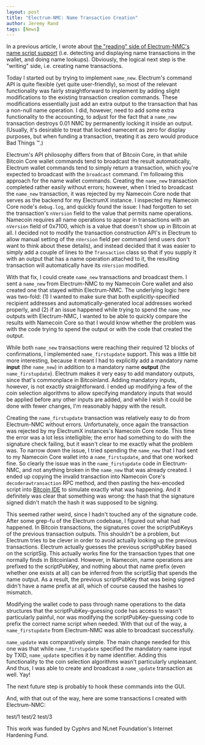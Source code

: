 ```yaml
---
layout: post
title: "Electrum-NMC: Name Transaction Creation"
author: Jeremy Rand
tags: [News]
---
```


In a previous article, I wrote about [the "reading" side of Electrum-NMC's name script support]({{site.baseurl}}2018/10/03/electrum-nmc-name-script-deserialization-round-2.html) (i.e. detecting and displaying name transactions in the wallet, and doing name lookups).  Obviously, the logical next step is the "writing" side, i.e. creating name transactions.

Today I started out by trying to implement `name_new`.  Electrum's command API is quite flexible (yet quite user-friendly), so most of the relevant functionality was fairly straightforward to implement by adding slight modifications to the existing transaction creation commands.  These modifications essentially just add an extra output to the transaction that has a non-null name operation.  I did, however, need to add some extra functionality to the accounting, to adjust for the fact that a `name_new` transaction destroys 0.01 NMC by permanently locking it inside an output.  (Usually, it's desirable to treat that locked namecent as zero for display purposes, but when funding a transaction, treating it as zero would produce Bad Things ™.)

Electrum's API philosophy differs from that of Bitcoin Core, in that while Bitcoin Core wallet commands tend to broadcast the result automatically, Electrum wallet commands tend to simply return a transaction, which you're expected to broadcast with the `broadcast` command.  I'm following this approach for the name wallet commands.  Creating the `name_new` transaction completed rather easily without errors; however, when I tried to broadcast the `name_new` transaction, it was rejected by my Namecoin Core node that serves as the backend for my ElectrumX instance.  I inspected my Namecoin Core node's `debug.log`, and quickly found the issue: I had forgotten to set the transaction's `nVersion` field to the value that permits name operations.  Namecoin requires all name operations to appear in transactions with an `nVersion` field of 0x7100, which is a value that doesn't show up in Bitcoin at all.  I decided not to modify the transaction construction API's in Electrum to allow manual setting of the `nVersion` field per command (end users don't want to think about these details), and instead decided that it was easier to simply add a couple of lines to the `Transaction` class so that if you supply it with an output that has a name operation attached to it, the resulting transaction will automatically have its `nVersion` modified.

With that fix, I could create `name_new` transactions and broadcast them.  I sent a `name_new` from Electrum-NMC to my Namecoin Core wallet and also created one that stayed within Electrum-NMC.  The underlying logic here was two-fold: (1) I wanted to make sure that both explicitly-specified recipient addresses and automatically-generated local addresses worked properly, and (2) if an issue happened while trying to spend the `name_new` outputs with Electrum-NMC, I wanted to be able to quickly compare the results with Namecoin Core so that I would know whether the problem was with the code trying to spend the output or with the code that created the output.

While both `name_new` transactions were reaching their required 12 blocks of confirmations, I implemented `name_firstupdate` support.  This was a little bit more interesting, because it meant I had to explicitly add a mandatory name **input** (the `name_new`) in addition to a mandatory name **output** (the `name_firstupdate`).  Electrum makes it very easy to add mandatory outputs, since that's commonplace in Bitcoinland.  Adding mandatory inputs, however, is not exactly straightforward.  I ended up modifying a few of the coin selection algorithms to allow specifying mandatory inputs that would be applied before any other inputs are added, and while I wish it could be done with fewer changes, I'm reasonably happy with the result.

Creating the `name_firstupdate` transaction was relatively easy to do from Electrum-NMC without errors.  Unfortunately, once again the transaction was rejected by my ElectrumX instances's Namecoin Core node.  This time the error was a lot less intelligible; the error had something to do with the signature check failing, but it wasn't clear to me exactly what the problem was.  To narrow down the issue, I tried spending the `name_new` that I had sent to my Namecoin Core wallet into a `name_firstupdate`, and that one worked fine.  So clearly the issue was in the `name_firstupdate` code in Electrum-NMC, and not anything broken in the `name_new` that was already created.  I ended up copying the invalid transaction into Namecoin Core's `decoderawtransaction` RPC method, and then pasting the hex-encoded script into [Bitcoin IDE](https://siminchen.github.io/bitcoinIDE/build/editor.html) to simulate exactly what was happening.  And it definitely was clear that something was wrong: the hash that the signature signed didn't match the hash it was supposed to be signing.

This seemed rather weird, since I hadn't touched any of the signature code.  After some grep-fu of the Electrum codebase, I figured out what had happened.  In Bitcoin transactions, the signatures cover the scriptPubKeys of the previous transaction outputs.  This shouldn't be a problem, but Electrum tries to be clever in order to avoid actually looking up the previous transactions.  Electrum actually guesses the previous scriptPubKey based on the scriptSig.  This actually works fine for the transaction types that one normally finds in Bitcoinland.  However, in Namecoin, name operations are prefixed to the scriptPubKey, and nothing about that name prefix (even whether one exists at all) can be inferred from the scriptSig that spends the name output.  As a result, the previous scriptPubKey that was being signed didn't have a name prefix at all, which of course caused the hashes to mismatch.

Modifying the wallet code to pass through name operations to the data structures that the scriptPubKey-guessing code has access to wasn't particularly painful, nor was modifying the scriptPubKey-guessing code to prefix the correct name script when needed.  With that out of the way, a `name_firstupdate` from Electrum-NMC was able to broadcast successfully.

`name_update` was comparatively simple.  The main change needed for this one was that while `name_firstupdate` specified the mandatory name input by TXID, `name_update` specifies it by name identifier.  Adding this functionality to the coin selection algorithms wasn't particularly unpleasant.  And thus, I was able to create and broadcast a `name_update` transaction as well.  Yay!

The next future step is probably to hook these commands into the GUI.

And, with that out of the way, here are some transactions I created with Electrum-NMC:

test/1
test/2
test/3

This work was funded by Cyphrs and NLnet Foundation's Internet Hardening Fund.
